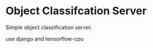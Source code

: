 # Object Classifcation Server 
Simple object classification server.  

use django and tensorflow-cpu
